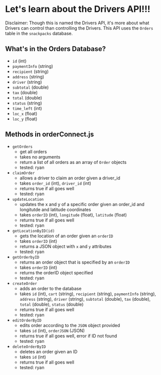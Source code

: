 # Let's learn about the Drivers API!!!

Disclaimer: Though this is named the Drivers API, it's more about what Drivers can control than controlling the Drivers. This API uses the `Orders` table in the `snackpacks` database.

## What's in the Orders Database?
* `id` (int)
* `paymentInfo` (string)
* `recipient` (string)
* `address` (string)
* `driver` (string)
* `subtotal` (double)
* `tax` (double)
* `total` (double)
* `status` (string)
* `time_left` (int)
* `loc_x` (float)
* `loc_y` (float)

## Methods in orderConnect.js
* `getOrders`
    * get all orders
    * takes no arguments
    * return a list of all orders as an array of `Order` objects
    * tested: ryan
* `claimOrder`
    * allows a driver to claim an order given a driver_id
    * takes `order_id` (int), `driver_id` (int)
    * returns true if all goes well
    * tested: ryan
* `updateLocation`
    * updates the x and y of a specific order given an order_id and longitutde and latitude coordinates
    * takes `orderID` (int), `longitude` (float), `latitude` (float)
    * returns true if all goes well
    * tested: ryan
* `getLocationByID(id)`
    * gets the location of an order given an `orderID`
    * takes `orderID` (int)
    * returns a JSON object with `x` and `y` attributes
    * tested: ryan
* `getOrderbyID`
    * returns an order object that is specified by an `orderID`
    * takes `orderID` (int)
    * returns the orderID object specified
    * tested: ryan
* `createOrder`
    * adds an order  to the database
    * takes `id` (int), `cart` (string), `recipient` (string), `paymentInfo` (string), `address` (string), `driver` (string), `subtotal` (double), `tax` (double), `total` (double), `status` (double)
    * returns true if all goes well
    * tested: ryan
* `editOrderByID`
    * edits order according to the `JSON` object provided
    * takes `id` (int), `orderJSON` (JSON)
    * returns true if all goes well, error if ID not found
    * tested: ryan
* `deleteOrderByID`
    * deletes an order given an ID
    * takes `id` (int)
    * returns true if all goes well
    * tested: ryan
